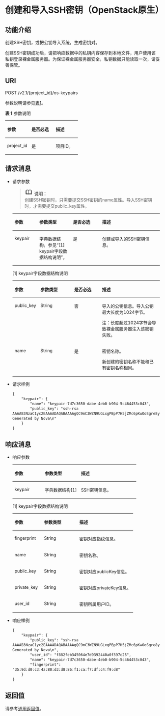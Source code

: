 # 创建和导入SSH密钥（OpenStack原生）<a name="ZH-CN_TOPIC_0060384660"></a>

## 功能介绍<a name="section46928615105534"></a>

创建SSH密钥，或把公钥导入系统，生成密钥对。

创建SSH密钥成功后，请把响应数据中的私钥内容保存到本地文件，用户使用该私钥登录裸金属服务器。为保证裸金属服务器安全，私钥数据只能读取一次，请妥善保管。

## URI<a name="section3181044105534"></a>

POST /v2.1/\{project\_id\}/os-keypairs

参数说明请参见[表1](#table137043339568)。

**表 1**  参数说明

<a name="table137043339568"></a>
<table><thead align="left"><tr id="row6707133385614"><th class="cellrowborder" valign="top" width="33.33333333333333%" id="mcps1.2.4.1.1"><p id="p16860355105534"><a name="p16860355105534"></a><a name="p16860355105534"></a>参数</p>
</th>
<th class="cellrowborder" valign="top" width="33.33333333333333%" id="mcps1.2.4.1.2"><p id="p23511481105534"><a name="p23511481105534"></a><a name="p23511481105534"></a>是否必选</p>
</th>
<th class="cellrowborder" valign="top" width="33.33333333333333%" id="mcps1.2.4.1.3"><p id="p25381808105534"><a name="p25381808105534"></a><a name="p25381808105534"></a>描述</p>
</th>
</tr>
</thead>
<tbody><tr id="row1170718332563"><td class="cellrowborder" valign="top" width="33.33333333333333%" headers="mcps1.2.4.1.1 "><p id="p32953279105534"><a name="p32953279105534"></a><a name="p32953279105534"></a>project_id</p>
</td>
<td class="cellrowborder" valign="top" width="33.33333333333333%" headers="mcps1.2.4.1.2 "><p id="p51969960105534"><a name="p51969960105534"></a><a name="p51969960105534"></a>是</p>
</td>
<td class="cellrowborder" valign="top" width="33.33333333333333%" headers="mcps1.2.4.1.3 "><p id="p48817201105534"><a name="p48817201105534"></a><a name="p48817201105534"></a>项目ID。</p>
</td>
</tr>
</tbody>
</table>

## 请求消息<a name="section61879170105534"></a>

-   请求参数

    >![](public_sys-resources/icon-note.gif) **说明：**   
    >创建SSH密钥时，只需要提交SSH密钥的name属性。导入SSH密钥时，才需要提交public\_key属性。  

    <a name="table40018745105534"></a>
    <table><thead align="left"><tr id="row48164488105534"><th class="cellrowborder" valign="top" width="16.831683168316832%" id="mcps1.1.5.1.1"><p id="p19987085"><a name="p19987085"></a><a name="p19987085"></a>参数</p>
    </th>
    <th class="cellrowborder" valign="top" width="22.772277227722775%" id="mcps1.1.5.1.2"><p id="p4546697"><a name="p4546697"></a><a name="p4546697"></a>参数类型</p>
    </th>
    <th class="cellrowborder" valign="top" width="19.801980198019802%" id="mcps1.1.5.1.3"><p id="p23972980183956"><a name="p23972980183956"></a><a name="p23972980183956"></a>是否必选</p>
    </th>
    <th class="cellrowborder" valign="top" width="40.59405940594059%" id="mcps1.1.5.1.4"><p id="p32738149"><a name="p32738149"></a><a name="p32738149"></a>描述</p>
    </th>
    </tr>
    </thead>
    <tbody><tr id="row6972410105534"><td class="cellrowborder" valign="top" width="16.831683168316832%" headers="mcps1.1.5.1.1 "><p id="p27894300105534"><a name="p27894300105534"></a><a name="p27894300105534"></a>keypair</p>
    </td>
    <td class="cellrowborder" valign="top" width="22.772277227722775%" headers="mcps1.1.5.1.2 "><p id="p8634695105534"><a name="p8634695105534"></a><a name="p8634695105534"></a>字典数据结构，参见“[1] keypair字段数据结构说明”。</p>
    </td>
    <td class="cellrowborder" valign="top" width="19.801980198019802%" headers="mcps1.1.5.1.3 "><p id="p64946643185338"><a name="p64946643185338"></a><a name="p64946643185338"></a>是</p>
    </td>
    <td class="cellrowborder" valign="top" width="40.59405940594059%" headers="mcps1.1.5.1.4 "><p id="p28321695105534"><a name="p28321695105534"></a><a name="p28321695105534"></a>创建或导入的SSH密钥信息。</p>
    </td>
    </tr>
    </tbody>
    </table>

    \[1\] keypair字段数据结构说明

    <a name="table44094886105534"></a>
    <table><thead align="left"><tr id="row40587827105534"><th class="cellrowborder" valign="top" width="17%" id="mcps1.1.5.1.1"><p id="p16104135417242"><a name="p16104135417242"></a><a name="p16104135417242"></a>参数</p>
    </th>
    <th class="cellrowborder" valign="top" width="23%" id="mcps1.1.5.1.2"><p id="p1110685412246"><a name="p1110685412246"></a><a name="p1110685412246"></a>参数类型</p>
    </th>
    <th class="cellrowborder" valign="top" width="19%" id="mcps1.1.5.1.3"><p id="p410875402410"><a name="p410875402410"></a><a name="p410875402410"></a>是否必选</p>
    </th>
    <th class="cellrowborder" valign="top" width="41%" id="mcps1.1.5.1.4"><p id="p41093543243"><a name="p41093543243"></a><a name="p41093543243"></a>描述</p>
    </th>
    </tr>
    </thead>
    <tbody><tr id="row49263560105534"><td class="cellrowborder" valign="top" width="17%" headers="mcps1.1.5.1.1 "><p id="p30925442105534"><a name="p30925442105534"></a><a name="p30925442105534"></a>public_key</p>
    </td>
    <td class="cellrowborder" valign="top" width="23%" headers="mcps1.1.5.1.2 "><p id="p31731563105534"><a name="p31731563105534"></a><a name="p31731563105534"></a>String</p>
    </td>
    <td class="cellrowborder" valign="top" width="19%" headers="mcps1.1.5.1.3 "><p id="p33313320185412"><a name="p33313320185412"></a><a name="p33313320185412"></a>否</p>
    </td>
    <td class="cellrowborder" valign="top" width="41%" headers="mcps1.1.5.1.4 "><p id="p20119786105534"><a name="p20119786105534"></a><a name="p20119786105534"></a>导入的公钥信息。导入公钥最大长度为1024字节。</p>
    <p id="p46860349105534"><a name="p46860349105534"></a><a name="p46860349105534"></a>注：长度超过1024字节会导致裸金属服务器注入该密钥失败。</p>
    </td>
    </tr>
    <tr id="row19089958105534"><td class="cellrowborder" valign="top" width="17%" headers="mcps1.1.5.1.1 "><p id="p2782726105534"><a name="p2782726105534"></a><a name="p2782726105534"></a>name</p>
    </td>
    <td class="cellrowborder" valign="top" width="23%" headers="mcps1.1.5.1.2 "><p id="p3855315105534"><a name="p3855315105534"></a><a name="p3855315105534"></a>String</p>
    </td>
    <td class="cellrowborder" valign="top" width="19%" headers="mcps1.1.5.1.3 "><p id="p59110514185412"><a name="p59110514185412"></a><a name="p59110514185412"></a>是</p>
    </td>
    <td class="cellrowborder" valign="top" width="41%" headers="mcps1.1.5.1.4 "><p id="p43845137105534"><a name="p43845137105534"></a><a name="p43845137105534"></a>密钥名称。</p>
    <p id="p59061918105534"><a name="p59061918105534"></a><a name="p59061918105534"></a>新创建的密钥名称不能和已有密钥名称相同。</p>
    </td>
    </tr>
    </tbody>
    </table>


-   请求样例

    ```
    {
        "keypair": {
            "name": "keypair-7d7c3650-dabe-4eb0-b904-5c464453c043",
            "public_key": "ssh-rsa AAAAB3NzaC1yc2EAAAADAQABAAAAgQC9mC3WZN9UGLxgPBpP7H5jZMc6pKwOoSgre8yun6REFktn/Kz7DUt9jaR1UJyRzHxITfCfAIgSxPdGqB/oF1suMyWgu5i0625vavLB5z5kC8Hq3qZJ9zJO1poE1kyD+htiTtPWJ88e12xuH2XB/CZN9OpEiF98hAagiOE0EnOS5Q== Generated by Nova\n"
        }
    }
    ```


## 响应消息<a name="section33789573105534"></a>

-   响应参数

    <a name="table32814569105534"></a>
    <table><thead align="left"><tr id="row31072960105534"><th class="cellrowborder" valign="top" width="24.39%" id="mcps1.1.4.1.1"><p id="p104001675252"><a name="p104001675252"></a><a name="p104001675252"></a>参数</p>
    </th>
    <th class="cellrowborder" valign="top" width="29.270000000000003%" id="mcps1.1.4.1.2"><p id="p840215762519"><a name="p840215762519"></a><a name="p840215762519"></a>参数类型</p>
    </th>
    <th class="cellrowborder" valign="top" width="46.339999999999996%" id="mcps1.1.4.1.3"><p id="p1040516718253"><a name="p1040516718253"></a><a name="p1040516718253"></a>描述</p>
    </th>
    </tr>
    </thead>
    <tbody><tr id="row30545796105534"><td class="cellrowborder" valign="top" width="24.39%" headers="mcps1.1.4.1.1 "><p id="p58290412105534"><a name="p58290412105534"></a><a name="p58290412105534"></a>keypair</p>
    </td>
    <td class="cellrowborder" valign="top" width="29.270000000000003%" headers="mcps1.1.4.1.2 "><p id="p23902945105534"><a name="p23902945105534"></a><a name="p23902945105534"></a>字典数据结构[1]</p>
    </td>
    <td class="cellrowborder" valign="top" width="46.339999999999996%" headers="mcps1.1.4.1.3 "><p id="p57090378105534"><a name="p57090378105534"></a><a name="p57090378105534"></a>SSH密钥信息。</p>
    </td>
    </tr>
    </tbody>
    </table>

    \[1\] keypair字段数据结构说明

    <a name="table11390225105534"></a>
    <table><thead align="left"><tr id="row13107196105534"><th class="cellrowborder" valign="top" width="24.39%" id="mcps1.1.4.1.1"><p id="p4172201014255"><a name="p4172201014255"></a><a name="p4172201014255"></a>参数</p>
    </th>
    <th class="cellrowborder" valign="top" width="29.270000000000003%" id="mcps1.1.4.1.2"><p id="p10173141011254"><a name="p10173141011254"></a><a name="p10173141011254"></a>参数类型</p>
    </th>
    <th class="cellrowborder" valign="top" width="46.339999999999996%" id="mcps1.1.4.1.3"><p id="p817617100257"><a name="p817617100257"></a><a name="p817617100257"></a>描述</p>
    </th>
    </tr>
    </thead>
    <tbody><tr id="row45769827105534"><td class="cellrowborder" valign="top" width="24.39%" headers="mcps1.1.4.1.1 "><p id="p16368506105534"><a name="p16368506105534"></a><a name="p16368506105534"></a>fingerprint</p>
    </td>
    <td class="cellrowborder" valign="top" width="29.270000000000003%" headers="mcps1.1.4.1.2 "><p id="p50780601105534"><a name="p50780601105534"></a><a name="p50780601105534"></a>String</p>
    </td>
    <td class="cellrowborder" valign="top" width="46.339999999999996%" headers="mcps1.1.4.1.3 "><p id="p19588041105534"><a name="p19588041105534"></a><a name="p19588041105534"></a>密钥对应指纹信息。</p>
    </td>
    </tr>
    <tr id="row42074647105534"><td class="cellrowborder" valign="top" width="24.39%" headers="mcps1.1.4.1.1 "><p id="p52603235105534"><a name="p52603235105534"></a><a name="p52603235105534"></a>name</p>
    </td>
    <td class="cellrowborder" valign="top" width="29.270000000000003%" headers="mcps1.1.4.1.2 "><p id="p33003603105534"><a name="p33003603105534"></a><a name="p33003603105534"></a>String</p>
    </td>
    <td class="cellrowborder" valign="top" width="46.339999999999996%" headers="mcps1.1.4.1.3 "><p id="p56046159105534"><a name="p56046159105534"></a><a name="p56046159105534"></a>密钥名称。</p>
    </td>
    </tr>
    <tr id="row34653390105534"><td class="cellrowborder" valign="top" width="24.39%" headers="mcps1.1.4.1.1 "><p id="p55461192105534"><a name="p55461192105534"></a><a name="p55461192105534"></a>public_key</p>
    </td>
    <td class="cellrowborder" valign="top" width="29.270000000000003%" headers="mcps1.1.4.1.2 "><p id="p63171587105534"><a name="p63171587105534"></a><a name="p63171587105534"></a>String</p>
    </td>
    <td class="cellrowborder" valign="top" width="46.339999999999996%" headers="mcps1.1.4.1.3 "><p id="p16624935105534"><a name="p16624935105534"></a><a name="p16624935105534"></a>密钥对应publicKey信息。</p>
    </td>
    </tr>
    <tr id="row15406687105534"><td class="cellrowborder" valign="top" width="24.39%" headers="mcps1.1.4.1.1 "><p id="p39982130105534"><a name="p39982130105534"></a><a name="p39982130105534"></a>private_key</p>
    </td>
    <td class="cellrowborder" valign="top" width="29.270000000000003%" headers="mcps1.1.4.1.2 "><p id="p17327106105534"><a name="p17327106105534"></a><a name="p17327106105534"></a>String</p>
    </td>
    <td class="cellrowborder" valign="top" width="46.339999999999996%" headers="mcps1.1.4.1.3 "><p id="p61318326105534"><a name="p61318326105534"></a><a name="p61318326105534"></a>密钥对应privateKey信息。</p>
    </td>
    </tr>
    <tr id="row14994025105534"><td class="cellrowborder" valign="top" width="24.39%" headers="mcps1.1.4.1.1 "><p id="p6556527105534"><a name="p6556527105534"></a><a name="p6556527105534"></a>user_id</p>
    </td>
    <td class="cellrowborder" valign="top" width="29.270000000000003%" headers="mcps1.1.4.1.2 "><p id="p61316685105534"><a name="p61316685105534"></a><a name="p61316685105534"></a>String</p>
    </td>
    <td class="cellrowborder" valign="top" width="46.339999999999996%" headers="mcps1.1.4.1.3 "><p id="p595628105534"><a name="p595628105534"></a><a name="p595628105534"></a>密钥所属用户ID。</p>
    </td>
    </tr>
    </tbody>
    </table>


-   响应样例

    ```
    {
        "keypair": {
            "public_key": "ssh-rsa AAAAB3NzaC1yc2EAAAADAQABAAAAgQC9mC3WZN9UGLxgPBpP7H5jZMc6pKwOoSgre8yun6REFktn/Kz7DUt9jaR1UJyRzHxITfCfAIgSxPdGqB/oF1suMyWgu5i0625vavLB5z5kC8Hq3qZJ9zJO1poE1kyD+htiTtPWJ88e12xuH2XB/CZN9OpEiF98hAagiOE0EnOS5Q== Generated by Nova\n",
            "user_id": "f882feb345064e7d9392440a0f397c25",
            "name": "keypair-7d7c3650-dabe-4eb0-b904-5c464453c043",
            "fingerprint": "35:9d:d0:c3:4a:80:d3:d8:86:f1:ca:f7:df:c4:f9:d8"
        }
    }
    ```


## 返回值<a name="section6245741105534"></a>

请参考[通用返回值](通用返回值.md)。

